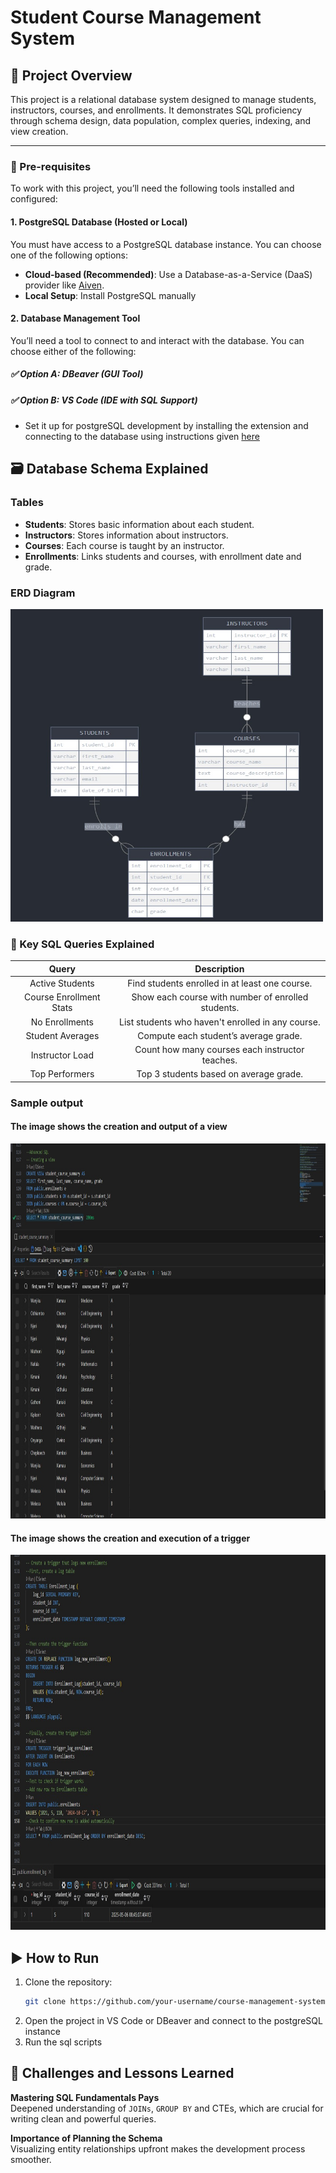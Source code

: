 # Student Course Management System

## 📘 Project Overview
This project is a relational database system designed to manage students, instructors, courses, and enrollments. 
It demonstrates SQL proficiency through schema design, data population, complex queries, indexing, and view creation.

---
### 🧰 Pre-requisites
To work with this project, you’ll need the following tools installed and configured:
#### 1. PostgreSQL Database (Hosted or Local)

You must have access to a PostgreSQL database instance. You can choose one of the following options:

- **Cloud-based (Recommended)**: Use a Database-as-a-Service (DaaS) provider like [Aiven](https://aiven.io/).
- **Local Setup**: Install PostgreSQL manually

#### 2. Database Management Tool

You’ll need a tool to connect to and interact with the database. You can choose either of the following:

##### ✅ Option A: DBeaver (GUI Tool)
##### ✅ Option B: VS Code (IDE with SQL Support)
- Set it up for postgreSQL development by installing the extension and connecting to the database using instructions given [here](https://marketplace.visualstudio.com/items?itemName=cweijan.vscode-postgresql-client2)

## 🗃️ Database Schema Explained

### Tables
- **Students**: Stores basic information about each student.
- **Instructors**: Stores information about instructors.
- **Courses**: Each course is taught by an instructor.
- **Enrollments**: Links students and courses, with enrollment date and grade.

### ERD Diagram
<img src="images/erd.jpg" width="500" height="500">

### 📌 Key SQL Queries Explained

| Query | Description |
|:-----:|:-----:|
|Active Students | Find students enrolled in at least one course.
|Course Enrollment Stats | Show each course with number of enrolled students.
|No Enrollments | List students who haven't enrolled in any course.
|Student Averages | Compute each student’s average grade.
|Instructor Load | Count how many courses each instructor teaches.
|Top Performers | Top 3 students based on average grade.

### Sample output
#### The image shows the creation and output of a view
<img src="images/view.jpg" width="800" height="600">

#### The image shows the creation and execution of a trigger 
<img src="images/trigger.jpg" width="800" height="600">

## ▶️ How to Run

1. Clone the repository:
   ```bash
   git clone https://github.com/your-username/course-management-system.git

2. Open the project in VS Code or DBeaver and connect to the postgreSQL instance
3. Run the sql scripts

## 🚧 Challenges and Lessons Learned
 **Mastering SQL Fundamentals Pays**   
Deepened understanding of `JOINs`, `GROUP BY` and CTEs, which are crucial for writing clean and powerful queries.

**Importance of Planning the Schema**   
Visualizing entity relationships upfront makes the development process smoother.






